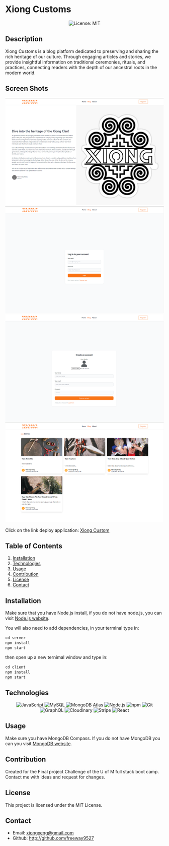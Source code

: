 # Xiong Customs 

<p align="center">
  <img src="https://img.shields.io/badge/License-MIT-blue" alt="License: MIT">
</p>

## Description
Xiong Customs is a blog platform dedicated to preserving and sharing the rich heritage of our culture. Through engaging articles and stories, we provide insightful information on traditional ceremonies, rituals, and practices, connecting readers with the depth of our ancestral roots in the modern world.

## Screen Shots
![alt text](client/src/assets/Images/Homepage.png)
![alt text](client/src/assets/Images/Login.png)
![alt text](client/src/assets/Images/Resgrister.png)
![alt text](client/src/assets/Images/Blogs.png)

 Click on the link deploy application: 
[Xiong Custom]( https://)

## Table of Contents
1. [Installation](#installation)
2. [Technologies](#technologies)
3. [Usage](#usage)
4. [Contribution](#contribution)
5. [License](#license)
6. [Contact](#contact)

## Installation
Make sure that you have Node.js install, if you do not have node.js, you can visit [Node.js website](https://nodejs.org/en).

You will also need to add dependencies, in your terminal type in:

```
cd server
npm install
npm start
```
then open up a new ternimal window and type in:
```
cd client
npm install
npm start
```


## Technologies

<p align="center">
  <img src="https://img.shields.io/badge/-JavaScript-blue?logo=JavaScript&logoColor=white" alt="JavaScript">
  <img src="https://img.shields.io/badge/-MongoDB-Green?logo=MongoDB&logoColor=white" alt="MySQL">
  <img src="https://img.shields.io/badge/-MongoDB%20Atlas-13aa52?style=flat&logo=MongoDB&logoColor=white" alt="MongoDB Atlas">
  <img src="https://img.shields.io/badge/-Node.js-purple?logo=Node.js&logoColor=white" alt="Node.js">
  <img src="https://img.shields.io/badge/-npm-CB3837?logo=npm&logoColor=white" alt="npm">
  <img src="https://img.shields.io/badge/-Git-orange?logo=Git&logoColor=white" alt="Git">
  <img src="https://img.shields.io/badge/-GraphQL-E10098?logo=GraphQL&logoColor=white" alt="GraphQL">
  <img src="https://img.shields.io/badge/-Cloudinary-3448C5?logo=Cloudinary&logoColor=white" alt="Cloudinary">
  <img src="https://img.shields.io/badge/-Stripe-626CD9?logo=Stripe&logoColor=white" alt="Stripe">
  <img src="https://img.shields.io/badge/-React-61DAFB?logo=React&logoColor=white" alt="React">


</p>

## Usage

Make sure you have MongoDB Compass. If you do not have MongoDB you can you visit [MongoDB website](https://www.mongodb.com/try/download/community).


## Contribution

Created for the Final project Challenge of the U of M full stack boot camp. Contact me with ideas and request for changes.


## License

This project is licensed under the MIT License.

## Contact

 * Email: xiongxeng@gmail.com
 * Github: http://github.com/freeway9527

